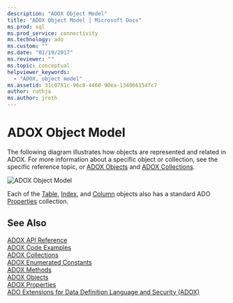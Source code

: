 ```yaml
---
description: "ADOX Object Model"
title: "ADOX Object Model | Microsoft Docs"
ms.prod: sql
ms.prod_service: connectivity
ms.technology: ado
ms.custom: ""
ms.date: "01/19/2017"
ms.reviewer: ""
ms.topic: conceptual
helpviewer_keywords: 
  - "ADOX, object model"
ms.assetid: 31c0781c-96c8-4460-90ea-134066154fc7
author: rothja
ms.author: jroth
---
```

# ADOX Object Model
The following diagram illustrates how objects are represented and related in ADOX. For more information about a specific object or collection, see the specific reference topic, or [ADOX Objects](./adox-objects.md) and [ADOX Collections](./adox-collections.md).  
  
 ![ADOX Object Model](../../../ado/reference/adox-api/media/adox_object_model.gif "ADOX_object_model")  
  
 Each of the [Table](./table-object-adox.md), [Index](./index-object-adox.md), and [Column](./column-object-adox.md) objects also has a standard ADO [Properties](../ado-api/properties-collection-ado.md) collection.  
  
## See Also  
 [ADOX API Reference]()   
 [ADOX Code Examples](./adox-code-examples.md)   
 [ADOX Collections](./adox-collections.md)   
 [ADOX Enumerated Constants](./adox-enumerated-constants.md)   
 [ADOX Methods](./adox-methods.md)   
 [ADOX Objects](./adox-objects.md)   
 [ADOX Properties](./adox-properties.md)   
 [ADO Extensions for Data Definition Language and Security (ADOX)](../../guide/extensions/ado-extensions-for-data-definition-language-and-security-adox.md)
